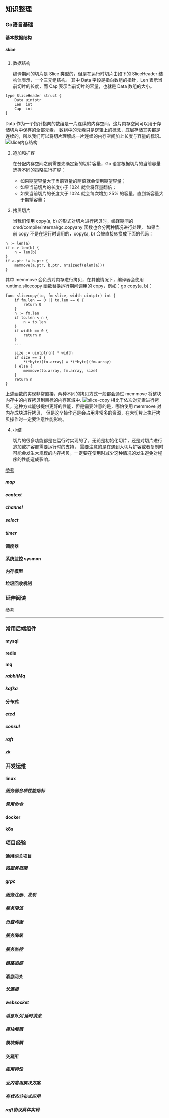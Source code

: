 ## 知识整理

### Go语言基础

#### 基本数据结构
##### slice
1. 数据结构

   编译期间的切片是 Slice 类型的，但是在运行时切片由如下的 SliceHeader 结构体表示，一个三元组结构。
   其中 Data 字段是指向数组的指针，Len 表示当前切片的长度，而 Cap 表示当前切片的容量，也就是 Data 数组的大小。
```
type SliceHeader struct {
	Data uintptr
	Len  int
	Cap  int
}
```
   Data 作为一个指针指向的数组是一片连续的内存空间，这片内存空间可以用于存储切片中保存的全部元素，
   数组中的元素只是逻辑上的概念，底层存储其实都是连续的，所以我们可以将切片理解成一片连续的内存空间加上长度与容量的标识。
   ![slice内存结构](./images/slice-1.jpg)

2. 追加和扩容

   在分配内存空间之前需要先确定新的切片容量，Go 语言根据切片的当前容量选择不同的策略进行扩容：
   - 如果期望容量大于当前容量的两倍就会使用期望容量；
   - 如果当前切片的长度小于 1024 就会将容量翻倍；
   - 如果当前切片的长度大于 1024 就会每次增加 25% 的容量，直到新容量大于期望容量；

3. 拷贝切片

   当我们使用 copy(a, b) 的形式对切片进行拷贝时，编译期间的 cmd/compile/internal/gc.copyany 函数也会分两种情况进行处理，
   如果当前 copy 不是在运行时调用的，copy(a, b) 会被直接转换成下面的代码：
```
n := len(a)
if n > len(b) {
    n = len(b)
}
if a.ptr != b.ptr {
    memmove(a.ptr, b.ptr, n*sizeof(elem(a))) 
}
```
   其中 memmove 会负责对内存进行拷贝，在其他情况下，编译器会使用 runtime.slicecopy 函数替换运行期间调用的 copy，例如：go copy(a, b)：
```
func slicecopy(to, fm slice, width uintptr) int {
	if fm.len == 0 || to.len == 0 {
		return 0
	}
	n := fm.len
	if to.len < n {
		n = to.len
	}
	if width == 0 {
		return n
	}
	...

	size := uintptr(n) * width
	if size == 1 {
		*(*byte)(to.array) = *(*byte)(fm.array)
	} else {
		memmove(to.array, fm.array, size)
	}
	return n
}
```
   上述函数的实现非常直接，两种不同的拷贝方式一般都会通过 memmove 将整块内存中的内容拷贝到目标的内存区域中.
   ![slice-copy](./images/slice-2.jpg)
   相比于依次对元素进行拷贝，这种方式能够提供更好的性能，但是需要注意的是，哪怕使用 memmove 对内存成块进行拷贝，
   但是这个操作还是会占用非常多的资源，在大切片上执行拷贝操作时一定要注意性能影响。

4. 小结

   切片的很多功能都是在运行时实现的了，无论是初始化切片，还是对切片进行追加或扩容都需要运行时的支持，
   需要注意的是在遇到大切片扩容或者复制时可能会发生大规模的内存拷贝，一定要在使用时减少这种情况的发生避免对程序的性能造成影响。


[参考](https://draveness.me/golang/docs/part2-foundation/ch03-datastructure/golang-array-and-slice/)

##### map

##### context
##### channel
##### select
##### timer

#### 调度器

#### 系统监控 sysmon

#### 内存模型

#### 垃圾回收机制

### 延伸阅读
[参考](https://draveness.me/golang/docs)


----
### 常用后端组件

#### mysql

#### redis

#### mq
##### rabbitMq
##### kafka

#### 分布式
##### etcd
##### consul
##### raft
##### zk



### 开发运维

#### linux
##### 服务器各项性能指标
##### 常用命令

#### docker

#### k8s
 

### 项目经验

#### 通用网关项目
##### 微服务框架
##### grpc
##### 服务注册、发现
##### 服务限流
##### 负载均衡
##### 服务降级
##### 服务监控
##### 链路追踪

#### 消息网关
##### 长连接
##### websocket
##### 消息队列 延时消息
##### 模块解耦
##### 模块解耦

#### 交易所
##### 应用特性
##### 业内常用解决方案
##### 有状态分布式应用
##### raft协议具体实现


